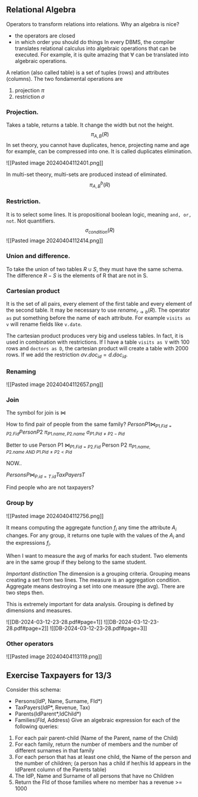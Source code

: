 ## Relational Algebra
Operators to transform relations into relations.
Why an algebra is nice?
- the operators are closed
- in which order you should do things
In every DBMS, the compiler translates relational calculus into algebraic operations that can be executed.
For example, it is quite amazing that $\forall$ can be translated into algebraic operations.

A relation (also called table) is a set of tuples (rows) and attributes (columns).
The two fondamental operations are
1. projection $\pi$
2. restriction $\sigma$

### Projection.
Takes a table, returns a table. It change the width but not the height.
$$\pi_{A,B}(R)$$
In set theory, you cannot have duplicates, hence, projecting name and age for example, can be compressed into one.
It is called duplicates elimination.

![[Pasted image 20240404112401.png]]

In multi-set theory, multi-sets are produced instead of eliminated.
$$\pi_{A,B}^b(R)$$

### Restriction.
It is to select some lines.
It is propositional boolean logic, meaning `and, or, not`. Not quantifiers.
$$\sigma_{condition}(R)$$
![[Pasted image 20240404112414.png]]

### Union and difference.
To take the union of two tables $R\cup S$, they must have the same schema.
The difference $R-S$ is the elements of R that are not in S.

### Cartesian product
It is the set of all pairs, every element of the first table and every element of the second table.
It may be necessary to use $rename_{r\rightarrow b}(R)$.
The operator `as` put something before the name of each attribute.
For example `visits as v` will rename fields like `v.date`.

The cartesian product produces very big and useless tables.
In fact, it is used in combination with restrictions.
If I have a table `visits as V` with 100 rows and `doctors as D`, the cartesian product will create a table with 2000 rows.
If we add the restriction $\sigma{v.doc_{id}=d.doc_{id}}$.

### Renaming
![[Pasted image 20240404112657.png]]

### Join
The symbol for join is $\bowtie$

How to find pair of people from the same family?
$Person P1 \bowtie_{P1.Fid=P2.Fid} Person P2$
$\pi_{P1.name, P2.name}$
$\sigma_{P1.Pid\neq P2-Pid}$

Better to use
Person P1 $\bowtie_{P1.Fid=P2.Fid}$ Person P2
$\pi_{P1.name, P2.name\ AND\ P1.Pid\neq P2<Pid}$

NOW..

$Persons P \bowtie_{P.id=T.id} TaxPayers T$

Find people who are not taxpayers?

### Group by
![[Pasted image 20240404112756.png]]

It means computing the aggregate function $f_i$ any time the attribute $A_i$ changes.
For any group, it returns one tuple with the values of the $A_i$ and the expressions $f_i$.

When I want to measure the avg of marks for each student.
Two elements are in the same group if they belong to the same student.

*Important distinction*
The dimension is a grouping criteria. Grouping means creating a set from two lines.
The measure is an aggregation condition. Aggregate means destroying a set into one measure (the avg).
There are two steps then.

This is extremely important for data analysis.
Grouping is defined by dimensions and measures.


![[DB-2024-03-12-23-28.pdf#page=1]]
![[DB-2024-03-12-23-28.pdf#page=2]]
![[DB-2024-03-12-23-28.pdf#page=3]]

### Other operators

![[Pasted image 20240404113119.png]]


## Exercise Taxpayers for 13/3
Consider this schema:
- Persons(_IdP_, Name, Surname, FId*)
- TaxPayers(_IdP_\*, Revenue, Tax)
- Parents(IdParent*,IdChild*)
- Families(_FId_, Address)
Give an algebraic expression for each of the following queries:
1. For each pair parent-child (Name of the Parent, name of the Child)
2. For each family, return the number of members and the number of different surnames in that family
3. For each person that has at least one child, the Name of the person and the number of children; (a person has a child if her/his Id appears in the IdParent column of the Parents table)
4. The IdP, Name and Surname of all persons that have no Children
5. Return the FId of those families where no member has a revenue >= 1000


